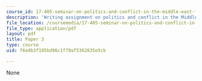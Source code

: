 ```yaml
---
course_id: 17-405-seminar-on-politics-and-conflict-in-the-middle-east-fall-2003
description: 'Writing assignment on politics and conflict in the Middle East. '
file_location: /coursemedia/17-405-seminar-on-politics-and-conflict-in-the-middle-east-fall-2003/f6e4b3f195bd96c1f79af5362835e5cb_paper3topics03.pdf
file_type: application/pdf
layout: pdf
title: Paper 3
type: course
uid: f6e4b3f195bd96c1f79af5362835e5cb

---
```

None